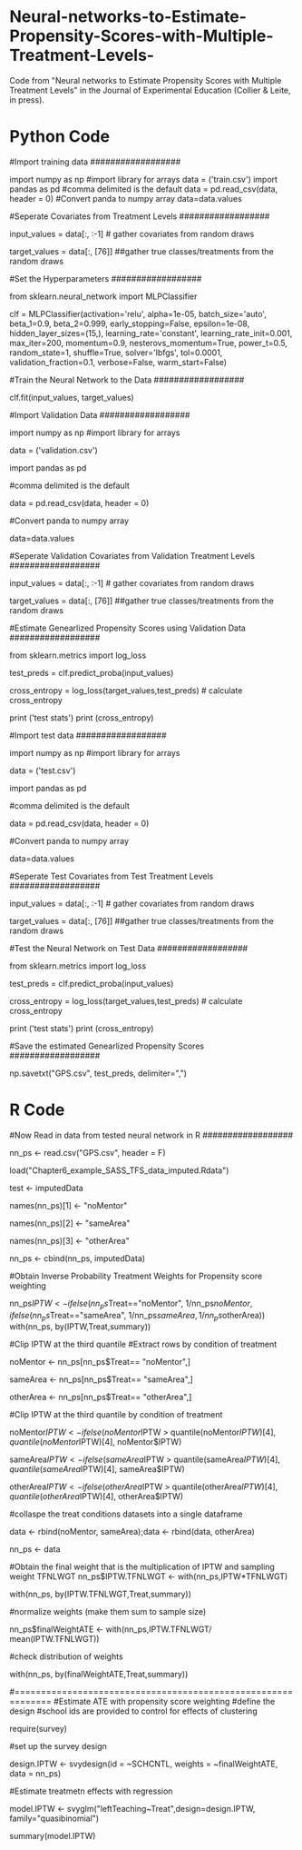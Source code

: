 # Neural-networks-to-Estimate-Propensity-Scores-with-Multiple-Treatment-Levels-
Code from "Neural networks to Estimate Propensity Scores with Multiple Treatment Levels" in the Journal of Experimental Education (Collier & Leite, in press). 

# Python Code ##################

#Import training data ##################

import numpy as np #import library for arrays
data = ('train.csv')
import pandas as pd
#comma delimited is the default
data = pd.read_csv(data, header = 0)
#Convert panda to numpy array
data=data.values

#Seperate Covariates from Treatment Levels ##################

input_values = data[:, :-1] # gather covariates from random draws

target_values = data[:, [76]] ##gather true classes/treatments from the random draws


#Set the Hyperparameters ##################

from sklearn.neural_network import MLPClassifier

clf = MLPClassifier(activation='relu', alpha=1e-05, batch_size='auto',
       beta_1=0.9, beta_2=0.999, early_stopping=False,
       epsilon=1e-08, hidden_layer_sizes=(15,), learning_rate='constant',
       learning_rate_init=0.001, max_iter=200, momentum=0.9,
       nesterovs_momentum=True, power_t=0.5, random_state=1, shuffle=True,
       solver='lbfgs', tol=0.0001, validation_fraction=0.1, verbose=False,
       warm_start=False)
       
#Train the Neural Network to the Data ################## 

 clf.fit(input_values, target_values) 
 
 
 #Import Validation Data ################## 
 
import numpy as np #import library for arrays

data = ('validation.csv')

import pandas as pd

#comma delimited is the default

data = pd.read_csv(data, header = 0)

#Convert panda to numpy array

data=data.values
 
 
 #Seperate Validation Covariates from Validation Treatment Levels ##################
 
input_values = data[:, :-1] # gather covariates from random draws

target_values = data[:, [76]] ##gather true classes/treatments from the random draws


 #Estimate Genearlized Propensity Scores using Validation Data ##################

from sklearn.metrics import log_loss

test_preds = clf.predict_proba(input_values)

cross_entropy = log_loss(target_values,test_preds) # calculate cross_entropy

print ('test stats')
print (cross_entropy)

#Import test data ##################

import numpy as np #import library for arrays

data = ('test.csv')

import pandas as pd

#comma delimited is the default

data = pd.read_csv(data, header = 0)

#Convert panda to numpy array

data=data.values

 #Seperate Test Covariates from Test Treatment Levels ##################
 
input_values = data[:, :-1] # gather covariates from random draws

target_values = data[:, [76]] ##gather true classes/treatments from the random draws

 
 #Test the Neural Network on Test Data ################## 
 
 from sklearn.metrics import log_loss

test_preds = clf.predict_proba(input_values)

cross_entropy = log_loss(target_values,test_preds) # calculate cross_entropy

print ('test stats')
print (cross_entropy)

 #Save the estimated Genearlized Propensity Scores ################## 
 
np.savetxt("GPS.csv", test_preds, delimiter=",")

# R Code ##################

#Now Read in data from tested neural network in R ##################

nn_ps <- read.csv("GPS.csv", header = F)

load("Chapter6_example_SASS_TFS_data_imputed.Rdata")

test <- imputedData

names(nn_ps)[1] <- "noMentor"

names(nn_ps)[2] <- "sameArea"

names(nn_ps)[3] <- "otherArea"

nn_ps <- cbind(nn_ps, imputedData)

#Obtain Inverse Probability Treatment Weights for Propensity score weighting

nn_ps$IPTW <- ifelse(nn_ps$Treat=="noMentor", 1/nn_ps$noMentor, 
                           ifelse(nn_ps$Treat=="sameArea", 1/nn_ps$sameArea, 1/nn_ps$otherArea))
with(nn_ps, by(IPTW,Treat,summary))


#Clip IPTW at the third quantile
#Extract rows by condition of treatment

noMentor <- nn_ps[nn_ps$Treat== "noMentor",]

sameArea <- nn_ps[nn_ps$Treat== "sameArea",]

otherArea <- nn_ps[nn_ps$Treat== "otherArea",]

#Clip IPTW at the third quantile by condition of treatment

noMentor$IPTW <- ifelse(noMentor$IPTW > quantile(noMentor$IPTW)[4],
                        quantile(noMentor$IPTW)[4], noMentor$IPTW)

sameArea$IPTW <- ifelse(sameArea$IPTW > quantile(sameArea$IPTW)[4],
                        quantile(sameArea$IPTW)[4], sameArea$IPTW)

otherArea$IPTW <- ifelse(otherArea$IPTW > quantile(otherArea$IPTW)[4],
                         quantile(otherArea$IPTW)[4], otherArea$IPTW)

#collaspe the treat conditions datasets into a single dataframe

data <- rbind(noMentor, sameArea);data <- rbind(data, otherArea)

nn_ps <- data

#Obtain the final weight that is the multiplication of IPTW and sampling weight TFNLWGT
nn_ps$IPTW.TFNLWGT <- with(nn_ps,IPTW*TFNLWGT)

with(nn_ps, by(IPTW.TFNLWGT,Treat,summary))

#normalize weights (make them sum to sample size)

nn_ps$finalWeightATE <- with(nn_ps,IPTW.TFNLWGT/
                                     mean(IPTW.TFNLWGT))
                                     
#check distribution of weights

with(nn_ps, by(finalWeightATE,Treat,summary))

#=============================================================
#Estimate ATE with propensity score weighting
#define the design
#school ids are provided to control for effects of clustering

require(survey)

#set up the survey design

design.IPTW <- svydesign(id = ~SCHCNTL, weights = ~finalWeightATE, data = nn_ps)

#Estimate treatmetn effects with regression

model.IPTW <- svyglm("leftTeaching~Treat",design=design.IPTW,
                     family="quasibinomial")
                     
summary(model.IPTW)




